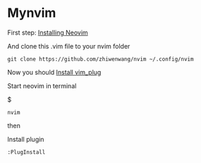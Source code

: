 # Mynvim

First step:  [Installing Neovim](https://github.com/neovim/neovim/wiki/Installing-Neovim)

And clone this .vim file to your nvim folder

```
git clone https://github.com/zhiwenwang/nvim ~/.config/nvim
```
Now you should [ Install vim_plug ](https://github.com/junegunn/vim-plug)

Start neovim in terminal

$
```
nvim
```

then

Install plugin
```
:PlugInstall
```
